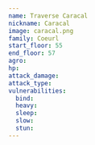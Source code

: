 ```yaml
---
name: Traverse Caracal
nickname: Caracal
image: caracal.png
family: Coeurl
start_floor: 55
end_floor: 57
agro: 
hp: 
attack_damage: 
attack_type: 
vulnerabilities:
  bind: 
  heavy: 
  sleep: 
  slow: 
  stun: 
---
```

